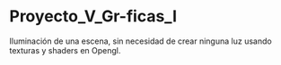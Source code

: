 # Proyecto_V_Gr-ficas_I
Iluminación de una escena, sin necesidad de crear ninguna luz usando texturas y shaders en Opengl.
